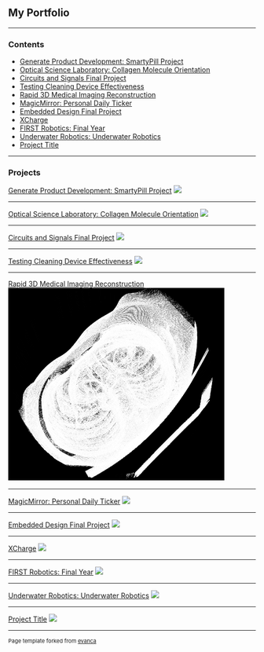 ## My Portfolio

---

### Contents

- [Generate Product Development: SmartyPill Project](/smarty_pill)
- [Optical Science Laboratory: Collagen Molecule Orientation](/collagen)
- [Circuits and Signals Final Project](/circuits_final)
- [Testing Cleaning Device Effectiveness](/cleaning_device)
- [Rapid 3D Medical Imaging Reconstruction](/3d_image)
- [MagicMirror: Personal Daily Ticker](/magicmirror)
- [Embedded Design Final Project](/embedded_design)
- [XCharge](/xcharge)
- [FIRST Robotics: Final Year](/frc)
- [Underwater Robotics: Underwater Robotics](/underwater_robotics)
- [Project Title](/sample_page)



---

### Projects

[Generate Product Development: SmartyPill Project](/smarty_pill)
<img src="images/dummy_thumbnail.jpg?raw=true"/>

---
[Optical Science Laboratory: Collagen Molecule Orientation](/collagen)
<img src="images/dummy_thumbnail.jpg?raw=true"/>

---
[Circuits and Signals Final Project](/circuits_final)
<img src="images/dummy_thumbnail.jpg?raw=true"/>

---
[Testing Cleaning Device Effectiveness](/cleaning_device)
<img src="images/dummy_thumbnail.jpg?raw=true"/>

---
[Rapid 3D Medical Imaging Reconstruction](/3d_image)
<img src="images/3d_thumbnail.png?raw=true"/>

---
[MagicMirror: Personal Daily Ticker](/magicmirror)
<img src="images/dummy_thumbnail.jpg?raw=true"/>

---
[Embedded Design Final Project](/embedded_design)
<img src="images/dummy_thumbnail.jpg?raw=true"/>

---
[XCharge](/xcharge)
<img src="images/dummy_thumbnail.jpg?raw=true"/>

---
[FIRST Robotics: Final Year](/frc)
<img src="images/dummy_thumbnail.jpg?raw=true"/>

---
[Underwater Robotics: Underwater Robotics](/underwater_robotics)
<img src="images/dummy_thumbnail.jpg?raw=true"/>

---
[Project Title](/sample_page)
<img src="images/dummy_thumbnail.jpg?raw=true"/>

---
<p style="font-size:11px">Page template forked from <a href="https://github.com/evanca/quick-portfolio">evanca</a></p>
<!-- Remove above link if you don't want to attibute -->
